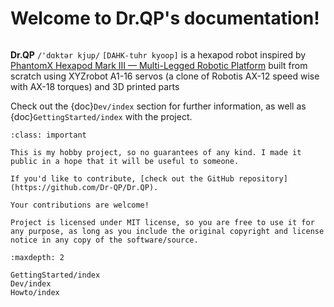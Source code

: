 # Welcome to Dr.QP's documentation!

```{image} https://github.com/user-attachments/assets/95200255-e44b-45f5-b7cc-242add9f426b
```

**Dr.QP** `/'dɑktər kjup/` `[DAHK-tuhr kyoop]` is a hexapod robot inspired by [PhantomX Hexapod Mark III — Multi-Legged Robotic Platform](https://www.interbotix.com/Robotic-Hexapod) built from scratch using XYZrobot A1-16 servos (a clone of Robotis AX-12 speed wise with AX-18 torques) and 3D printed parts

Check out the {doc}`Dev/index` section for further information, as well as {doc}`GettingStarted/index` with the project.

```{admonition} Note
:class: important

This is my hobby project, so no guarantees of any kind. I made it public in a hope that it will be useful to someone.

If you'd like to contribute, [check out the GitHub repository](https://github.com/Dr-QP/Dr.QP).

Your contributions are welcome!

Project is licensed under MIT license, so you are free to use it for any purpose, as long as you include the original copyright and license notice in any copy of the software/source.
```


```{toctree}
:maxdepth: 2

GettingStarted/index
Dev/index
Howto/index
```
